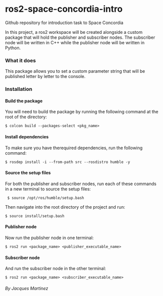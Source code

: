 # ros2-space-concordia-intro

Github repository for introduction task to Space Concordia

In this project, a ros2 workspace will be created alongside a custom package that will hold the publisher and subscriber nodes. The subscriber node will be written in C++ while the publisher node will be written in Python.

### What it does

This package allows you to set a custom parameter string that will be published letter by letter to the console.

### Installation

#### Build the package

You will need to build the package by running the following command at the root of the directory:

`$ colcon build --packages-select <pkg_name>`

#### Install dependencies

To make sure you have therequired dependencies, run the following command:

`$ rosdep install -i --from-path src --rosdistro humble -y`

#### Source the setup files

For both the publisher and subscriber nodes, run each of these commands in a new terminal to source the setup files:

` $ source /opt/ros/humble/setup.bash`

Then navigate into the root directory of the project and run:

`$ source install/setup.bash`

#### Publisher node

Now run the publisher node in one terminal:

`$ ros2 run <package_name> <publisher_executable_name>`

#### Subscriber node

And run the subscriber node in the other terminal:

`$ ros2 run <package_name> <subscriber_executable_name>`

###### _By Jacques Martinez_
